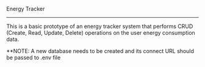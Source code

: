 Energy Tracker
______________

This is a basic prototype of an energy tracker system that performs CRUD (Create, Read, Update, Delete) operations on the user energy consumption data.



**NOTE: A new database needs to be created and its connect URL should be passed to .env file

